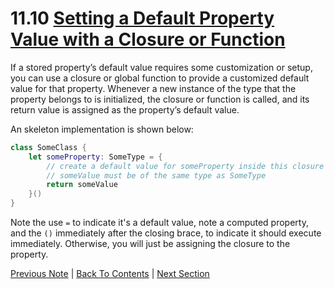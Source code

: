 # 11.10 [Setting a Default Property Value with a Closure or Function](https://developer.apple.com/library/content/documentation/Swift/Conceptual/Swift_Programming_Language/Initialization.html#//apple_ref/doc/uid/TP40014097-CH18-ID232)

If a stored property’s default value requires some customization or setup, you can use a closure or global function to provide a customized default value for that property. Whenever a new instance of the type that the property belongs to is initialized, the closure or function is called, and its return value is assigned as the property’s default value.

An skeleton implementation is shown below:

```Swift
class SomeClass {
    let someProperty: SomeType = {
        // create a default value for someProperty inside this closure
        // someValue must be of the same type as SomeType
        return someValue
    }()
}
```

Note the use `=` to indicate it's a default value, note a computed property, and the `()` immediately after the closing brace, to indicate it should execute immediately. Otherwise, you will just be assigning the closure to the property.

[Previous Note](../11%20-%20Initialization/11.9%20-%20Required%20Initialisers.md) | [Back To Contents](https://github.com/Firanus/swift-language-guide-notes) |  [Next Section](../12%20-%20Closures/12.0%20-%20Closures.md)